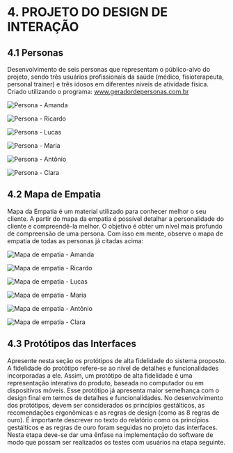 # 4. PROJETO DO DESIGN DE INTERAÇÃO

## 4.1 Personas

Desenvolvimento de seis personas que representam o público-alvo do projeto, sendo três usuários profissionais da saúde (médico, fisioterapeuta, personal trainer) e três idosos em diferentes níveis de atividade física.
Criado utilizando o programa: www.geradordepersonas.com.br

![Persona - Amanda](../.github/img/amanda.png)

![Persona - Ricardo](../.github/img/ricardo.png)

![Persona - Lucas](../.github/img/lucas.png)

![Persona - Maria](../.github/img/maria.png)

![Persona - Antônio](../.github/img/antonio.png)

![Persona - Clara](../.github/img/clara.png)



## 4.2 Mapa de Empatia

Mapa da Empatia é um material utilizado para conhecer melhor o seu cliente. A partir do mapa da empatia é possível detalhar a personalidade do cliente e compreendê-la melhor. O objetivo é obter um nível mais profundo de compreensão de uma persona. Com isso em mente, observe o mapa de empatia de todas as personas já citadas acima:

![Mapa de empatia - Amanda](../.github/img/mapa-de-empatia/amanda.png)

![Mapa de empatia - Ricardo](../.github/img/mapa-de-empatia/ricardo.png)

![Mapa de empatia - Lucas](../.github/img/mapa-de-empatia/lucas.png)

![Mapa de empatia - Maria](../.github/img/mapa-de-empatia/maria.png)

![Mapa de empatia - Antônio](../.github/img/mapa-de-empatia/antonio.png)

![Mapa de empatia - Clara](../.github/img/mapa-de-empatia/clara.png)


## 4.3 Protótipos das Interfaces
Apresente nesta seção os protótipos de alta fidelidade do sistema proposto. A fidelidade do protótipo refere-se ao nível de detalhes e funcionalidades incorporadas a ele. Assim, um protótipo de alta fidelidade é uma representação interativa do produto, baseada no computador ou em dispositivos móveis. Esse protótipo já apresenta maior semelhança com o design final em termos de detalhes e funcionalidades. No desenvolvimento dos protótipos, devem ser considerados os princípios gestálticos, as recomendações ergonômicas e as regras de design (como as 8 regras de ouro). É importante descrever no texto do relatório como os princípios gestálticos e as regras de ouro foram seguidas no projeto das interfaces. Nesta etapa deve-se dar uma ênfase na implementação do software de modo que possam ser realizados os testes com usuários na etapa seguinte.


